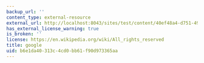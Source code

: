 ```yaml
---
backup_url: ''
content_type: external-resource
external_url: http://localhost:8043/sites/test/content/40ef48a4-d751-49cd-8cf3-eb130cb4cc80/?ocw_resource_link_uuid=40ef48a4-d751-49cd-8cf3-eb130cb4cc80&ocw_resource_link_suffix=
has_external_license_warning: true
is_broken: ''
license: https://en.wikipedia.org/wiki/All_rights_reserved
title: google
uid: b6e1da40-313c-4cd0-bb61-f90d973365aa
---
```

